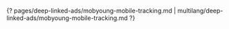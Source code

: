 {? pages/deep-linked-ads/mobyoung-mobile-tracking.md | multilang/deep-linked-ads/mobyoung-mobile-tracking.md ?}
